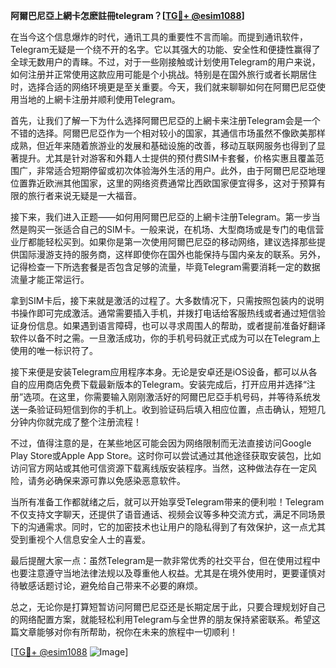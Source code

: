 **阿爾巴尼亞上網卡怎麽註冊telegram？[[TG💪+ @esim1088](https://t.me/s/esim1088)]**

在当今这个信息爆炸的时代，通讯工具的重要性不言而喻。而提到通讯软件，Telegram无疑是一个绕不开的名字。它以其强大的功能、安全性和便捷性赢得了全球无数用户的青睐。不过，对于一些刚接触或计划使用Telegram的用户来说，如何注册并正常使用这款应用可能是个小挑战。特别是在国外旅行或者长期居住时，选择合适的网络环境更是至关重要。今天，我们就来聊聊如何在阿爾巴尼亞使用当地的上網卡注册并顺利使用Telegram。

首先，让我们了解一下为什么选择阿爾巴尼亞的上網卡来注册Telegram会是一个不错的选择。阿爾巴尼亞作为一个相对较小的国家，其通信市场虽然不像欧美那样成熟，但近年来随着旅游业的发展和基础设施的改善，移动互联网服务也得到了显著提升。尤其是针对游客和外籍人士提供的预付费SIM卡套餐，价格实惠且覆盖范围广，非常适合短期停留或初次体验海外生活的用户。此外，由于阿爾巴尼亞地理位置靠近欧洲其他国家，这里的网络资费通常比西欧国家便宜得多，这对于预算有限的旅行者来说无疑是一大福音。

接下来，我们进入正题——如何用阿爾巴尼亞的上網卡注册Telegram。第一步当然是购买一张适合自己的SIM卡。一般来说，在机场、大型商场或是专门的电信营业厅都能轻松买到。如果你是第一次使用阿爾巴尼亞的移动网络，建议选择那些提供国际漫游支持的服务商，这样即使你在国外也能保持与国内亲友的联系。另外，记得检查一下所选套餐是否包含足够的流量，毕竟Telegram需要消耗一定的数据流量才能正常运行。

拿到SIM卡后，接下来就是激活的过程了。大多数情况下，只需按照包装内的说明书操作即可完成激活。通常需要插入手机，并拨打电话给客服热线或者通过短信验证身份信息。如果遇到语言障碍，也可以寻求周围人的帮助，或者提前准备好翻译软件以备不时之需。一旦激活成功，你的手机号码就正式成为可以在Telegram上使用的唯一标识符了。

接下来便是安装Telegram应用程序本身。无论是安卓还是iOS设备，都可以从各自的应用商店免费下载最新版本的Telegram。安装完成后，打开应用并选择“注册”选项。在这里，你需要输入刚刚激活好的阿爾巴尼亞手机号码，并等待系统发送一条验证码短信到你的手机上。收到验证码后填入相应位置，点击确认，短短几分钟内你就完成了整个注册流程！

不过，值得注意的是，在某些地区可能会因为网络限制而无法直接访问Google Play Store或Apple App Store。这时你可以尝试通过其他途径获取安装包，比如访问官方网站或其他可信资源下载离线版安装程序。当然，这种做法存在一定风险，请务必确保来源可靠以免感染恶意软件。

当所有准备工作都就绪之后，就可以开始享受Telegram带来的便利啦！Telegram不仅支持文字聊天，还提供了语音通话、视频会议等多种交流方式，满足不同场景下的沟通需求。同时，它的加密技术也让用户的隐私得到了有效保护，这一点尤其受到重视个人信息安全人士的喜爱。

最后提醒大家一点：虽然Telegram是一款非常优秀的社交平台，但在使用过程中也要注意遵守当地法律法规以及尊重他人权益。尤其是在境外使用时，更要谨慎对待敏感话题讨论，避免给自己带来不必要的麻烦。

总之，无论你是打算短暂访问阿爾巴尼亞还是长期定居于此，只要合理规划好自己的网络配置方案，就能轻松利用Telegram与全世界的朋友保持紧密联系。希望这篇文章能够对你有所帮助，祝你在未来的旅程中一切顺利！

[[TG💪+ @esim1088](https://t.me/s/esim1088) ![Image](https://i.postimg.cc/4NQfJmqS/Snipaste-2025-05-13-00-14-12.png)]